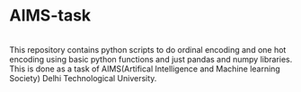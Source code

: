 # AIMS-task
<br>
This repository contains python scripts to do ordinal encoding and one hot encoding using basic python functions and just pandas and numpy libraries.
<br>
This is done as a task of AIMS(Artifical Intelligence and Machine learning Society) Delhi Technological University.